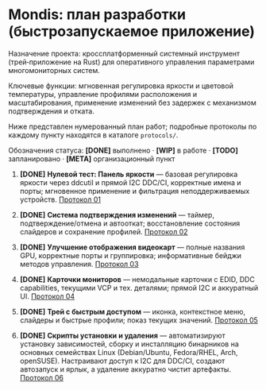 # Mondis: план разработки (быстрозапускаемое приложение)

Назначение проекта: кроссплатформенный системный инструмент (трей‑приложение на Rust) для оперативного управления параметрами многомониторных систем.

Ключевые функции: мгновенная регулировка яркости и цветовой температуры, управление профилями расположения и масштабирования, применение изменений без задержек с механизмом подтверждения и отката.

Ниже представлен нумерованный план работ; подробные протоколы по каждому пункту находятся в каталоге `protocols/`.

Обозначения статуса: **[DONE]** выполнено · **[WIP]** в работе · **[TODO]** запланировано · **[META]** организационный пункт

1) **[DONE]** **Нулевой тест: Панель яркости** — базовая регулировка яркости через ddcutil и прямой I2C DDC/CI, корректные имена и порты; мгновенное применение и фильтрация неподдерживаемых устройств. [Протокол 01](protocols/01-nulevoy-test-brightness.md)

2) **[DONE]** **Система подтверждения изменений** — таймер, подтверждение/отмена и автооткат; восстановление состояния слайдеров и сохранение профилей. [Протокол 02](protocols/02-change-confirmation.md)

3) **[DONE]** **Улучшение отображения видеокарт** — полные названия GPU, корректные порты и группировка; информативные бейджи методов управления. [Протокол 03](protocols/03-gpu-display-improvements.md)

4) **[DONE]** **Карточки мониторов** — немодальные карточки с EDID, DDC capabilities, текущими VCP и тех. деталями; прямой I2C и аккуратный UI. [Протокол 04](protocols/04-monitor-details-cards.md)

5) **[DONE]** **Трей с быстрым доступом** — иконка, контекстное меню, слайдеры и быстрые профили; показ текущих значений. [Протокол 05](protocols/05-tray-quick-access.md)

6) **[DONE]** **Скрипты установки и удаления** — автоматизируют установку зависимостей, сборку и инсталляцию бинарников на основных семействах Linux (Debian/Ubuntu, Fedora/RHEL, Arch, openSUSE). Настраивают доступ к I2C для DDC/CI, создают автозапуск и ярлык, а удаление аккуратно чистит артефакты. [Протокол 06](protocols/06-install-uninstall-scripts.md)

